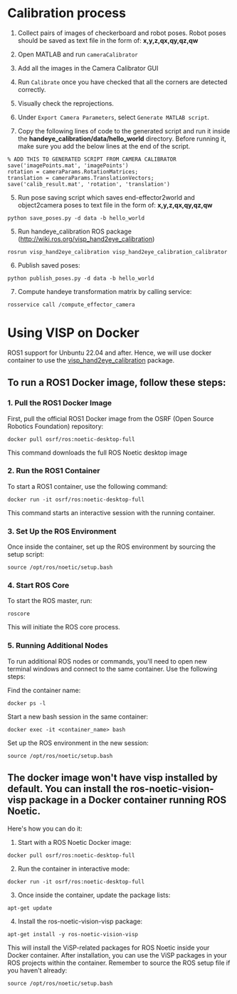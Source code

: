 # Calibration process

[comment]: <> (1. If bag file is named **hello_world.bag**, place bag file in **handeye_calibration/data/hello_world/hello_world.bag**)
[comment]: <> (2. Run bag extraction script:)
[comment]: <> (python extract_bag.py -d data -b hello_world -s 2 -r 20)

1. Collect pairs of images of checkerboard and robot poses. Robot poses should be saved as text file in the form of: **x,y,z,qx,qy,qz,qw**

2. Open MATLAB and run ```cameraCalibrator```

3. Add all the images in the Camera Calibrator GUI

4. Run ```Calibrate``` once you have checked that all the corners are detected correctly.

5. Visually check the reprojections. 

6. Under ```Export Camera Parameters```, select ```Generate MATLAB script```.

7. Copy the following lines of code to the generated script and run it inside the **handeye_calibration/data/hello_world** directory. Before running it, make sure you add the below lines at the end of the script.
```
% ADD THIS TO GENERATED SCRIPT FROM CAMERA CALIBRATOR
save('imagePoints.mat', 'imagePoints')
rotation = cameraParams.RotationMatrices;
translation = cameraParams.TranslationVectors;
save('calib_result.mat', 'rotation', 'translation')
```

5. Run pose saving script which saves end-effector2world and object2camera poses to text file in the form of: **x,y,z,qx,qy,qz,qw**
```
python save_poses.py -d data -b hello_world
```

5. Run handeye_calibration ROS package (http://wiki.ros.org/visp_hand2eye_calibration)
```
rosrun visp_hand2eye_calibration visp_hand2eye_calibration_calibrator
```

6. Publish saved poses:
```
python publish_poses.py -d data -b hello_world
```

7. Compute handeye transformation matrix by calling service:
```
rosservice call /compute_effector_camera
```

# Using VISP on Docker

ROS1 support for Unbuntu 22.04 and after. Hence, we will use docker container to use the [visp_hand2eye_calibration](https://wiki.ros.org/visp_hand2eye_calibration) package.

## To run a ROS1 Docker image, follow these steps:

### 1. Pull the ROS1 Docker Image
First, pull the official ROS1 Docker image from the OSRF (Open Source Robotics Foundation) repository:
```
docker pull osrf/ros:noetic-desktop-full
```
This command downloads the full ROS Noetic desktop image

### 2. Run the ROS1 Container
To start a ROS1 container, use the following command:
```
docker run -it osrf/ros:noetic-desktop-full
```
This command starts an interactive session with the running container.

### 3. Set Up the ROS Environment
Once inside the container, set up the ROS environment by sourcing the setup script:
```
source /opt/ros/noetic/setup.bash
```

### 4. Start ROS Core
To start the ROS master, run:
```
roscore
```
This will initiate the ROS core process.

### 5. Running Additional Nodes
To run additional ROS nodes or commands, you'll need to open new terminal windows and connect to the same container. Use the following steps:

Find the container name:
```
docker ps -l
```
Start a new bash session in the same container:
```
docker exec -it <container_name> bash
```
Set up the ROS environment in the new session:
```
source /opt/ros/noetic/setup.bash
```

## The docker image won't have visp installed by default. You can install the ros-noetic-vision-visp package in a Docker container running ROS Noetic. 
Here's how you can do it:

1. Start with a ROS Noetic Docker image:
```
docker pull osrf/ros:noetic-desktop-full
```
2. Run the container in interactive mode:
```
docker run -it osrf/ros:noetic-desktop-full
```
3. Once inside the container, update the package lists:
```
apt-get update
```
4. Install the ros-noetic-vision-visp package:
```
apt-get install -y ros-noetic-vision-visp
```
This will install the ViSP-related packages for ROS Noetic inside your Docker container.
After installation, you can use the ViSP packages in your ROS projects within the container. Remember to source the ROS setup file if you haven't already:
```
source /opt/ros/noetic/setup.bash
```


